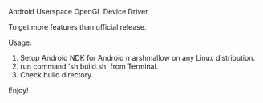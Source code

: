 Android Userspace OpenGL Device Driver

To get more features than official release.

Usage:

1. Setup Android NDK for Android marshmallow on any Linux distribution.
2. run command 'sh build.sh' from Terminal.
3. Check build directory.

Enjoy! 
